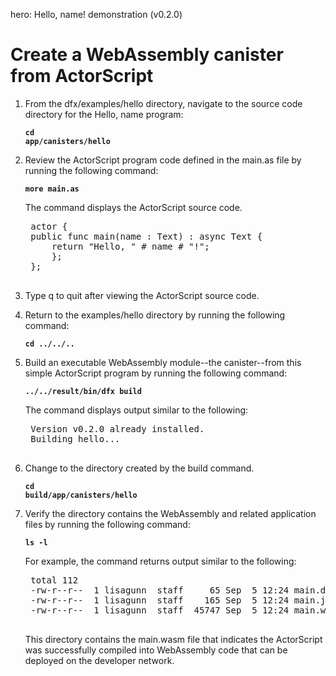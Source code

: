 hero: Hello, name! demonstration (v0.2.0)

# Create a WebAssembly canister from ActorScript

1. From the dfx/examples/hello directory, navigate to the source code directory for the Hello, name program:

    <code style="font-weight:bold;">cd app/canisters/hello</code>

1. Review the ActorScript program code defined in the main.as file by running the following command:

    <code style="font-weight:bold;">more main.as</code>

    The command displays the ActorScript source code.

    <pre style="background:transparent">
    actor {
    public func main(name : Text) : async Text {
        return "Hello, " # name # "!";
        };
    };
    </pre>

1. Type q to quit after viewing the ActorScript source code.

1. Return to the examples/hello directory by running the following command:

    <code style="font-weight:bold;">cd ../../..</code>

1. Build an executable WebAssembly module--the canister--from this simple ActorScript program by running the following command:

    <code style="font-weight:bold;">../../result/bin/dfx build</code>

    The command displays output similar to the following:

    <pre style="background:transparent">
    Version v0.2.0 already installed.
    Building hello...
    </pre>

1. Change to the directory created by the build command.

    <code style="font-weight:bold;">cd build/app/canisters/hello</code>

1. Verify the directory contains the WebAssembly and related application files by running the following command:

    <code style="font-weight:bold;">ls -l</code>

    For example, the command returns output similar to the following:

    <pre style="background:transparent">
    total 112
    -rw-r--r--  1 lisagunn  staff     65 Sep  5 12:24 main.did
    -rw-r--r--  1 lisagunn  staff    165 Sep  5 12:24 main.js
    -rw-r--r--  1 lisagunn  staff  45747 Sep  5 12:24 main.wasm
    </pre>

    This directory contains the main.wasm file that indicates the ActorScript was successfully compiled into WebAssembly code that can be deployed on the developer network.